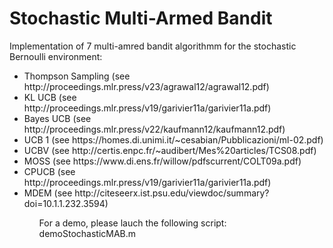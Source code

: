 # Stochastic Multi-Armed Bandit

Implementation of 7 multi-amred bandit algorithmm for the stochastic Bernoulli environment:
<ul>
 <li>Thompson Sampling (see http://proceedings.mlr.press/v23/agrawal12/agrawal12.pdf) </li>
 <li>KL UCB (see http://proceedings.mlr.press/v19/garivier11a/garivier11a.pdf) </li>
 <li>Bayes UCB (see http://proceedings.mlr.press/v22/kaufmann12/kaufmann12.pdf) </li>
 <li>UCB 1 (see https://homes.di.unimi.it/~cesabian/Pubblicazioni/ml-02.pdf) </li>
 <li>UCBV (see http://certis.enpc.fr/~audibert/Mes%20articles/TCS08.pdf) </li>
 <li>MOSS (see https://www.di.ens.fr/willow/pdfscurrent/COLT09a.pdf) </li>
 <li>CPUCB (see http://proceedings.mlr.press/v19/garivier11a/garivier11a.pdf) </li>
 <li>MDEM (see http://citeseerx.ist.psu.edu/viewdoc/summary?doi=10.1.1.232.3594) </li>
 <ul>
 
 For a demo, please lauch the following script: demoStochasticMAB.m
